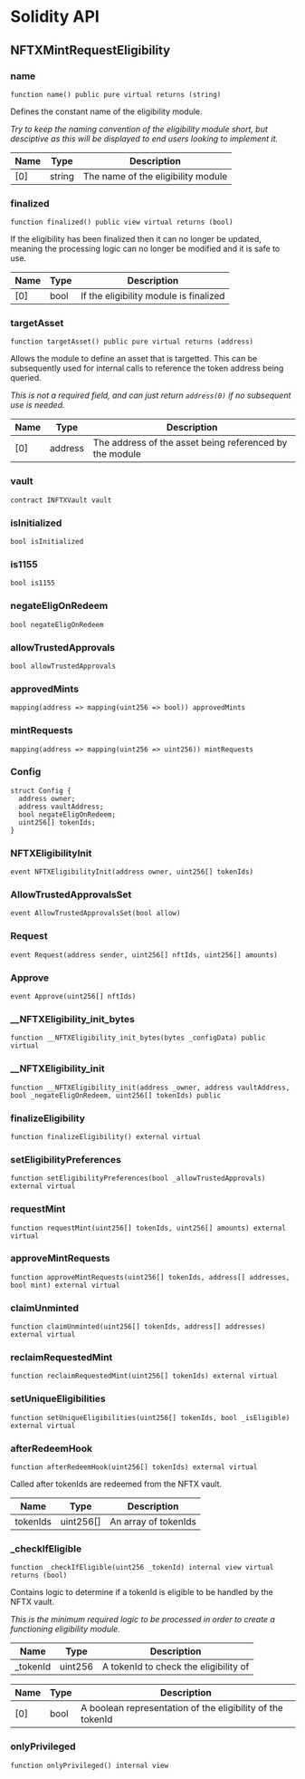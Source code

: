 # Solidity API

## NFTXMintRequestEligibility

### name

```solidity
function name() public pure virtual returns (string)
```

Defines the constant name of the eligibility module.

_Try to keep the naming convention of the eligibility module short, but
desciptive as this will be displayed to end users looking to implement it._

| Name | Type | Description |
| ---- | ---- | ----------- |
| [0] | string | The name of the eligibility module |

### finalized

```solidity
function finalized() public view virtual returns (bool)
```

If the eligibility has been finalized then it can no longer be updated,
meaning the processing logic can no longer be modified and it is safe to use.

| Name | Type | Description |
| ---- | ---- | ----------- |
| [0] | bool | If the eligibility module is finalized |

### targetAsset

```solidity
function targetAsset() public pure virtual returns (address)
```

Allows the module to define an asset that is targetted. This can be
subsequently used for internal calls to reference the token address being
queried.

_This is not a required field, and can just return `address(0)` if no
subsequent use is needed._

| Name | Type | Description |
| ---- | ---- | ----------- |
| [0] | address | The address of the asset being referenced by the module |

### vault

```solidity
contract INFTXVault vault
```

### isInitialized

```solidity
bool isInitialized
```

### is1155

```solidity
bool is1155
```

### negateEligOnRedeem

```solidity
bool negateEligOnRedeem
```

### allowTrustedApprovals

```solidity
bool allowTrustedApprovals
```

### approvedMints

```solidity
mapping(address => mapping(uint256 => bool)) approvedMints
```

### mintRequests

```solidity
mapping(address => mapping(uint256 => uint256)) mintRequests
```

### Config

```solidity
struct Config {
  address owner;
  address vaultAddress;
  bool negateEligOnRedeem;
  uint256[] tokenIds;
}
```

### NFTXEligibilityInit

```solidity
event NFTXEligibilityInit(address owner, uint256[] tokenIds)
```

### AllowTrustedApprovalsSet

```solidity
event AllowTrustedApprovalsSet(bool allow)
```

### Request

```solidity
event Request(address sender, uint256[] nftIds, uint256[] amounts)
```

### Approve

```solidity
event Approve(uint256[] nftIds)
```

### __NFTXEligibility_init_bytes

```solidity
function __NFTXEligibility_init_bytes(bytes _configData) public virtual
```

### __NFTXEligibility_init

```solidity
function __NFTXEligibility_init(address _owner, address vaultAddress, bool _negateEligOnRedeem, uint256[] tokenIds) public
```

### finalizeEligibility

```solidity
function finalizeEligibility() external virtual
```

### setEligibilityPreferences

```solidity
function setEligibilityPreferences(bool _allowTrustedApprovals) external virtual
```

### requestMint

```solidity
function requestMint(uint256[] tokenIds, uint256[] amounts) external virtual
```

### approveMintRequests

```solidity
function approveMintRequests(uint256[] tokenIds, address[] addresses, bool mint) external virtual
```

### claimUnminted

```solidity
function claimUnminted(uint256[] tokenIds, address[] addresses) external virtual
```

### reclaimRequestedMint

```solidity
function reclaimRequestedMint(uint256[] tokenIds) external virtual
```

### setUniqueEligibilities

```solidity
function setUniqueEligibilities(uint256[] tokenIds, bool _isEligible) external virtual
```

### afterRedeemHook

```solidity
function afterRedeemHook(uint256[] tokenIds) external virtual
```

Called after tokenIds are redeemed from the NFTX vault.

| Name | Type | Description |
| ---- | ---- | ----------- |
| tokenIds | uint256[] | An array of tokenIds |

### _checkIfEligible

```solidity
function _checkIfEligible(uint256 _tokenId) internal view virtual returns (bool)
```

Contains logic to determine if a tokenId is eligible to be handled by the
NFTX vault.

_This is the minimum required logic to be processed in order to create a
functioning eligibility module._

| Name | Type | Description |
| ---- | ---- | ----------- |
| _tokenId | uint256 | A tokenId to check the eligibility of |

| Name | Type | Description |
| ---- | ---- | ----------- |
| [0] | bool | A boolean representation of the eligibility of the tokenId |

### onlyPrivileged

```solidity
function onlyPrivileged() internal view
```

